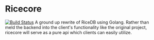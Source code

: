 # Ricecore
[![Build Status](https://travis-ci.org/install-logos/ricecore.svg?branch=master)](https://travis-ci.org/install-logos/ricecore)
A ground up rewrite of RiceDB using Golang. 
Rather than meld the backend into the client's functionality like the original project, ricecore will serve as a
pure api which clients can easily utilize. 
